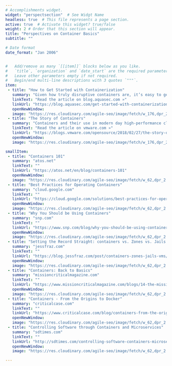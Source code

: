 ```yaml
---
# Accomplishments widget.
widget: "perspectsection"  # See Widgt Name
headless: true  # This file represents a page section.
active: true  # Activate this widget? true/false
weight: 2 # Order that this section will appear.
title: "Perspectives on Container Basics"
subtitle: ""

# Date format
date_format: "Jan 2006"


#   Add/remove as many `[[item]]` blocks below as you like.
#   `title`, `organization` and `date_start` are the required parameters.
#   Leave other parameters empty if not required.
#   Begin/end multi-line descriptions with 3 quotes `"""`.
item:
 - title: "How to Get Started with Containerization"
   summary: "Given how truly disruptive containers are, it’s easy to get excited and want to go all in. But people should define their short and long-term objectives and build in the runway needed to acclimate to containers and the culture that surrounds them."
   linkText: "Read the article on blog.aquasec.com »"
   linkUrl: "https://blog.aquasec.com/get-started-with-containerization"
   openNewWindow: 
   image: "https://res.cloudinary.com/agile-seo/image/fetch/w_176,dpr_2.0,d_blank_am8gzx.png/https%3A%2F%2Flogo.clearbit.com%2Fblog.aquasec.com%3Fsize%3D250"
 - title: "The Story of Containers"
   summary: "Containers and their use in modern day high-performance cloud-native apps have generated a lot of hype recently. Learn about the history behind the tech!"
   linkText: "Read the article on vmware.com »"
   linkUrl: "https://blogs.vmware.com/opensource/2018/02/27/the-story-of-containers/"
   openNewWindow: 
   image: "https://res.cloudinary.com/agile-seo/image/fetch/w_176,dpr_2.0,d_blank_am8gzx.png/https%3A%2F%2Flogo.clearbit.com%2Fvmware.com%3Fsize%3D250"

smallItem: 
 - title: "Containers 101"
   summary: "atos.net"
   linkText: ""
   linkUrl: "https://atos.net/en/blog/containers-101"
   openNewWindow: 
   image: "https://res.cloudinary.com/agile-seo/image/fetch/w_62,dpr_2.0,d_blank_am8gzx.png/https%3A%2F%2Flogo.clearbit.com%2Fatos.net%3Fsize%3D250"
 - title: "Best Practices for Operating Containers"
   summary: "cloud.google.com"
   linkText: ""
   linkUrl: "https://cloud.google.com/solutions/best-practices-for-operating-containers"
   openNewWindow: 
   image: "https://res.cloudinary.com/agile-seo/image/fetch/w_62,dpr_2.0,d_blank_am8gzx.png/https%3A%2F%2Flogo.clearbit.com%2Fcloud.google.com%3Fsize%3D250"
 - title: "Why You Should be Using Containers"
   summary: "snp.com"
   linkText: ""
   linkUrl: "https://www.snp.com/blog/why-you-should-be-using-containers"
   openNewWindow: 
   image: "https://res.cloudinary.com/agile-seo/image/fetch/w_62,dpr_2.0,d_blank_am8gzx.png/https%3A%2F%2Flogo.clearbit.com%2Fsnp.com%3Fsize%3D250"
 - title: "Setting the Record Straight: containers vs. Zones vs. Jails vs. VMs"
   summary: "jessfraz.com"
   linkText: ""
   linkUrl: "https://blog.jessfraz.com/post/containers-zones-jails-vms/"
   openNewWindow: 
   image: "https://res.cloudinary.com/agile-seo/image/fetch/w_62,dpr_2.0,d_blank_am8gzx.png/https%3A%2F%2Flogo.clearbit.com%2Fjessfraz.com%3Fsize%3D250"
 - title: "Containers: Back to Basics"
   summary: "missioncriticalmagazine.com"
   linkText: ""
   linkUrl: "https://www.missioncriticalmagazine.com/blogs/14-the-mission-critical-blog/post/89626-containers-back-to-basics"
   openNewWindow: 
   image: "https://res.cloudinary.com/agile-seo/image/fetch/w_62,dpr_2.0,d_blank_am8gzx.png/https%3A%2F%2Flogo.clearbit.com%2Fmissioncriticalmagazine.com%3Fsize%3D250"
 - title: "Containers - From the Origins to Docker"
   summary: "criticalcase.com"
   linkText: ""
   linkUrl: "https://www.criticalcase.com/blog/containers-from-the-origins-to-docker.html"
   openNewWindow: 
   image: "https://res.cloudinary.com/agile-seo/image/fetch/w_62,dpr_2.0,d_blank_am8gzx.png/https%3A%2F%2Flogo.clearbit.com%2Fcriticalcase.com%3Fsize%3D250"
 - title: "Controlling Software through Containers and Microservices"
   summary: "sdtimes.com"
   linkText: ""
   linkUrl: "http://sdtimes.com/controlling-software-containers-microservices/"
   openNewWindow: 
   image: "https://res.cloudinary.com/agile-seo/image/fetch/w_62,dpr_2.0,d_blank_am8gzx.png/https%3A%2F%2Flogo.clearbit.com%2Fsdtimes.com%3Fsize%3D250"

---
```

    